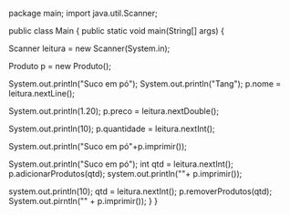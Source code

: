 package main;
import java.util.Scanner;
 
public class Main {
 public static void main(String[] args) {
 
   Scanner leitura = new Scanner(System.in);
 
   Produto p = new Produto();
 
   System.out.println("Suco em pó");
   System.out.println("Tang");
   p.nome = leitura.nextLine();
 
   System.out.println(1.20);
   p.preco = leitura.nextDouble();
 
   System.out.println(10);
   p.quantidade = leitura.nextInt();
 
   System.out.println("Suco em pó"+p.imprimir());
 
   System.out.println("Suco em pó");
   int qtd = leitura.nextInt();
   p.adicionarProdutos(qtd);
   system.out.println(""+ p.imprimir());
 
   system.out.println(10);
   qtd = leitura.nextInt();
   p.removerProdutos(qtd);
   System.out.pirntln("" + p.imprimir());
  }
}
